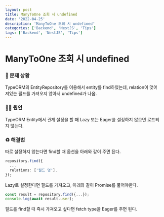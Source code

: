 ```yaml
---
layout: post
title: ManyToOne 조회 시 undefined
date: '2022-04-25'
description: 'ManyToOne 조회 시 undefined'
categories: ['Backend', 'NestJS', 'Tips']
tags: ['Backend', 'NestJS', 'Tips']
---
```

# ManyToOne 조회 시 undefined

### 🐛 문제 상황

TypeORM의 EntityRepository를 이용해서 entity를 find하였는데, relation이 맺어져있는 필드를 가져오지 않아서 undefined가 나옴.

### 🏴‍☠️ 원인

TypeORM Entity에서 관계 설정을 할 때 Lazy 또는 Eager를 설정하지 않으면 로드되지 않는다.

### ♻️ 해결법

따로 설정하지 않는다면 find할 때 옵션을 아래와 같이 주면 된다.

```typescript
repository.find({
  ...
  relations: ['필드 명'],
});
```

Lazy로 설정한다면 필드를 가져오고, 아래와 같이 Promise를 풀어야한다.

```typescript
const result = repository.find({...});
console.log(await result.user);
```

필드를 find할 때 즉시 가져오고 싶다면 fetch type을 Eager를 주면 된다.